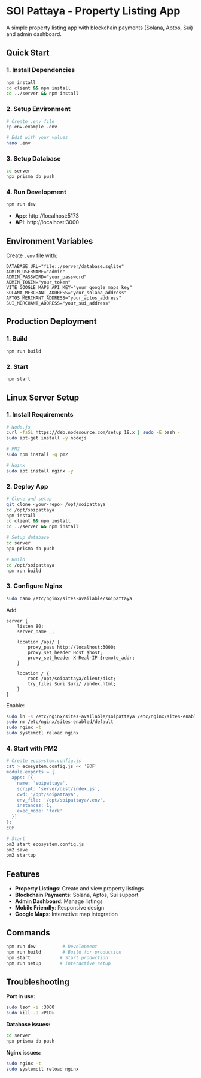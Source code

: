 # SOI Pattaya - Property Listing App

A simple property listing app with blockchain payments (Solana, Aptos, Sui) and admin dashboard.

## Quick Start

### 1. Install Dependencies
```bash
npm install
cd client && npm install
cd ../server && npm install
```

### 2. Setup Environment
```bash
# Create .env file
cp env.example .env

# Edit with your values
nano .env
```

### 3. Setup Database
```bash
cd server
npx prisma db push
```

### 4. Run Development
```bash
npm run dev
```

- **App**: http://localhost:5173
- **API**: http://localhost:3000

## Environment Variables

Create `.env` file with:
```env
DATABASE_URL="file:./server/database.sqlite"
ADMIN_USERNAME="admin"
ADMIN_PASSWORD="your_password"
ADMIN_TOKEN="your_token"
VITE_GOOGLE_MAPS_API_KEY="your_google_maps_key"
SOLANA_MERCHANT_ADDRESS="your_solana_address"
APTOS_MERCHANT_ADDRESS="your_aptos_address"
SUI_MERCHANT_ADDRESS="your_sui_address"
```

## Production Deployment

### 1. Build
```bash
npm run build
```

### 2. Start
```bash
npm start
```

## Linux Server Setup

### 1. Install Requirements
```bash
# Node.js
curl -fsSL https://deb.nodesource.com/setup_18.x | sudo -E bash -
sudo apt-get install -y nodejs

# PM2
sudo npm install -g pm2

# Nginx
sudo apt install nginx -y
```

### 2. Deploy App
```bash
# Clone and setup
git clone <your-repo> /opt/soipattaya
cd /opt/soipattaya
npm install
cd client && npm install
cd ../server && npm install

# Setup database
cd server
npx prisma db push

# Build
cd /opt/soipattaya
npm run build
```

### 3. Configure Nginx
```bash
sudo nano /etc/nginx/sites-available/soipattaya
```

Add:
```nginx
server {
    listen 80;
    server_name _;

    location /api/ {
        proxy_pass http://localhost:3000;
        proxy_set_header Host $host;
        proxy_set_header X-Real-IP $remote_addr;
    }

    location / {
        root /opt/soipattaya/client/dist;
        try_files $uri $uri/ /index.html;
    }
}
```

Enable:
```bash
sudo ln -s /etc/nginx/sites-available/soipattaya /etc/nginx/sites-enabled/
sudo rm /etc/nginx/sites-enabled/default
sudo nginx -t
sudo systemctl reload nginx
```

### 4. Start with PM2
```bash
# Create ecosystem.config.js
cat > ecosystem.config.js << 'EOF'
module.exports = {
  apps: [{
    name: 'soipattaya',
    script: 'server/dist/index.js',
    cwd: '/opt/soipattaya',
    env_file: '/opt/soipattaya/.env',
    instances: 1,
    exec_mode: 'fork'
  }]
};
EOF

# Start
pm2 start ecosystem.config.js
pm2 save
pm2 startup
```

## Features

- **Property Listings**: Create and view property listings
- **Blockchain Payments**: Solana, Aptos, Sui support
- **Admin Dashboard**: Manage listings
- **Mobile Friendly**: Responsive design
- **Google Maps**: Interactive map integration

## Commands

```bash
npm run dev          # Development
npm run build        # Build for production
npm start           # Start production
npm run setup       # Interactive setup
```

## Troubleshooting

**Port in use:**
```bash
sudo lsof -i :3000
sudo kill -9 <PID>
```

**Database issues:**
```bash
cd server
npx prisma db push
```

**Nginx issues:**
```bash
sudo nginx -t
sudo systemctl reload nginx
```